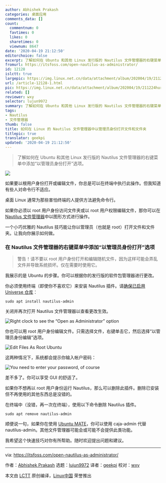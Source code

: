 ```yaml
---
author: Abhishek Prakash
categories: 桌面应用
comments_data: []
count:
  commentnum: 0
  favtimes: 0
  likes: 0
  sharetimes: 0
  viewnum: 8647
date: '2020-04-19 21:12:50'
editorchoice: false
excerpt: 了解如何在 Ubuntu 和其他 Linux 发行版的 Nautilus 文件管理器的右键菜单中添加“以管理员身份打开”选项。
fromurl: https://itsfoss.com/open-nautilus-as-administrator/
id: 12128
islctt: true
largepic: https://img.linux.net.cn/data/attachment/album/202004/19/211224hurk01u0kuvqnpvn.jpg
url: /article-12128-1.html
pic: https://img.linux.net.cn/data/attachment/album/202004/19/211224hurk01u0kuvqnpvn.jpg.thumb.jpg
related: []
reviewer: wxy
selector: lujun9972
summary: 了解如何在 Ubuntu 和其他 Linux 发行版的 Nautilus 文件管理器的右键菜单中添加“以管理员身份打开”选项。
tags:
- Nautilus
- 文件管理器
thumb: false
title: 如何在 Linux 的 Nautilus 文件管理器中以管理员身份打开文件和文件夹
titlepic: true
translator: geekpi
updated: '2020-04-19 21:12:50'
---
```



> 
> 了解如何在 Ubuntu 和其他 Linux 发行版的 Nautilus 文件管理器的右键菜单中添加“以管理员身份打开”选项。
> 
> 
> 


![](/data/attachment/album/202004/19/211224hurk01u0kuvqnpvn.jpg)


如果要以根用户身份打开或编辑文件，你总是可以在终端中执行此操作。但我知道有些人对命令行不适应。


桌面 Linux 通常为那些害怕终端的人提供方法避免命令行。


如果你必须以 root 用户身份访问文件夹或以 root 用户权限编辑文件，那你可以在 [Nautilus 文件管理器](https://wiki.gnome.org/Apps/Files)中以图形方式进行操作。


一个小巧优雅的 Nautilus 技巧能让你以管理员（也就是 root）打开文件和文件夹。让我向你展示如何做。


### 在 Nautilus 文件管理器的右键菜单中添加“以管理员身份打开”选项



> 
> 警告！请不要以 root 用户身份打开和编辑随机文件，因为这样可能会弄乱文件并导致系统损坏。仅在需要时使用它。
> 
> 
> 


我展示的是 Ubuntu 的步骤。你可以根据你的发行版的软件包管理器进行更改。


你必须使用终端（即使你不喜欢它）来安装 Nautilus 插件。请[确保已启用 Universe 仓库](https://itsfoss.com/ubuntu-repositories/)：



```
sudo apt install nautilus-admin
```

关闭并再次打开 Nautilus 文件管理器以查看更改生效。


![Right clock to see the “Open as Administrator” option](/data/attachment/album/202004/19/211253hvvqqdg77wrptpm5.jpg)


你也可以用 root 用户身份编辑文件。只需选择文件，右键单击它，然后选择“以管理员身份编辑”选项。


![Edit Files As Root Ubuntu](/data/attachment/album/202004/19/211256x7ewi1u4y74u77nu.jpg)


这两种情况下，系统都会提示你输入帐户密码：


![You need to enter your password, of course](/data/attachment/album/202004/19/211257ykcyu0ryj677z287.png)


差不多了。你可以享受 GUI 的舒适了。


如果你不想再以 root 用户身份运行 Nautilus，那么可以删除此插件。删除已安装但不再使用的其他东西总是没错的。


在终端中（没错，再一次在终端），使用以下命令删除 Nautilus 插件。



```
sudo apt remove nautilus-admin
```

顺便说一句，如果你在使用 [Ubuntu MATE](https://ubuntu-mate.org/)，你可以使用 caja-admin 代替 nautilus-admin。其他文件管理器可能会或可能不会提供此类功能。


我希望这个快速技巧对你有所帮助。随时欢迎提出问题和建议。




---


via: <https://itsfoss.com/open-nautilus-as-administrator/>


作者：[Abhishek Prakash](https://itsfoss.com/author/abhishek/) 选题：[lujun9972](https://github.com/lujun9972) 译者：[geekpi](https://github.com/geekpi) 校对：[wxy](https://github.com/wxy)


本文由 [LCTT](https://github.com/LCTT/TranslateProject) 原创编译，[Linux中国](https://linux.cn/) 荣誉推出